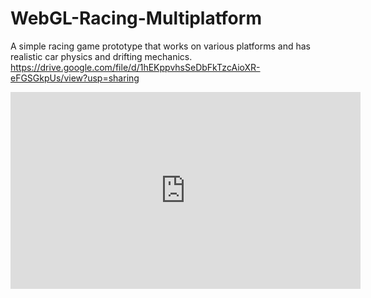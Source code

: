 # WebGL-Racing-Multiplatform
A simple racing game prototype that works on various platforms and has realistic car physics and drifting mechanics. 
https://drive.google.com/file/d/1hEKppvhsSeDbFkTzcAioXR-eFGSGkpUs/view?usp=sharing
<iframe width="560" height="315" src="https://www.youtube.com/embed/bM1MD7gRrXU" title="YouTube video player" frameborder="0" allow="accelerometer; autoplay; clipboard-write; encrypted-media; gyroscope; picture-in-picture" allowfullscreen></iframe>
